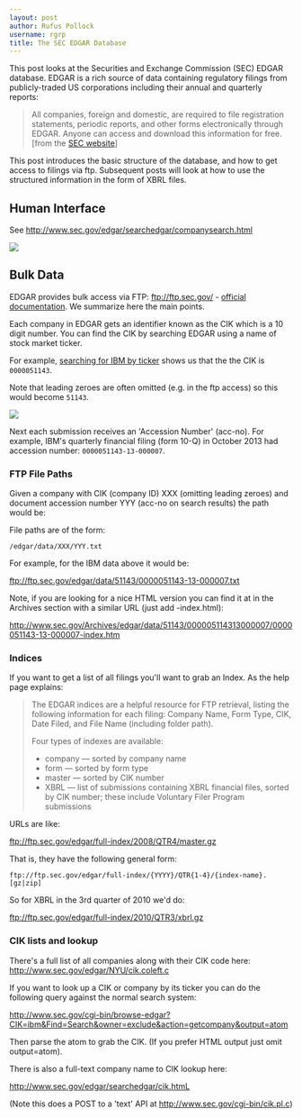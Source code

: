 ```yaml
---
layout: post
author: Rufus Pollock
username: rgrp
title: The SEC EDGAR Database
---
```


This post looks at the Securities and Exchange Commission (SEC) EDGAR database.
EDGAR is a rich source of data containing regulatory filings from
publicly-traded US corporations including their annual and quarterly reports:

[edgar]: http://www.sec.gov/edgar.shtml

> All companies, foreign and domestic, are required to file registration
> statements, periodic reports, and other forms electronically through EDGAR.
> Anyone can access and download this information for free. [from the [SEC
> website][edgar]]

This post introduces the basic structure of the database, and how to get access
to filings via ftp. Subsequent posts will look at how to use the structured
information in the form of XBRL files.

## Human Interface

See <http://www.sec.gov/edgar/searchedgar/companysearch.html>

<img src="http://webshot.okfnlabs.org/api/generate?url=http%3A%2F%2Fwww.sec.gov%2Fedgar%2Fsearchedgar%2Fcompanysearch.html" />

## Bulk Data

EDGAR provides bulk access via FTP: <ftp://ftp.sec.gov/> - [official
documentation][ftp-doc]. We summarize here the main points.

Each company in EDGAR gets an identifier known as the CIK which is a 10 digit
number. You can find the CIK by searching EDGAR using a name of stock market
ticker.

For example, [searching for IBM by ticker][ibm-search] shows us that
the the CIK is `0000051143`.

Note that leading zeroes are often omitted (e.g. in the ftp access) so this
would become `51143`.

[ibm-search]: http://www.sec.gov/cgi-bin/browse-edgar?CIK=ibm&action=getcompany

<img src="http://webshot.okfnlabs.org/api/generate?url=http%3A%2F%2Fwww.sec.gov%2Fcgi-bin%2Fbrowse-edgar%3FCIK%3Dibm%26action%3Dgetcompany&width=1024&height=768" />

Next each submission receives an 'Accession Number' (acc-no). For example,
IBM's quarterly financial filing (form 10-Q) in October 2013 had accession
number: `0000051143-13-000007`.

### FTP File Paths

Given a company with CIK (company ID) XXX (omitting leading zeroes) and
document accession number YYY (acc-no on search results) the path would be:

File paths are of the form:

    /edgar/data/XXX/YYY.txt

For example, for the IBM data above it would be:

<ftp://ftp.sec.gov/edgar/data/51143/0000051143-13-000007.txt>

Note, if you are looking for a nice HTML version you can find it at in the
Archives section with a similar URL (just add -index.html):

<http://www.sec.gov/Archives/edgar/data/51143/000005114313000007/0000051143-13-000007-index.htm>

### Indices

If you want to get a list of all filings you'll want to grab an Index. As the help page explains:

> The EDGAR indices are a helpful resource for FTP retrieval, listing the
> following information for each filing: Company Name, Form Type, CIK, Date
> Filed, and File Name (including folder path).
> 
> Four types of indexes are available:
> 
> * company — sorted by company name
> * form — sorted by form type
> * master — sorted by CIK number
> * XBRL — list of submissions containing XBRL financial files, sorted by CIK
>   number; these include Voluntary Filer Program submissions

URLs are like:

<ftp://ftp.sec.gov/edgar/full-index/2008/QTR4/master.gz>

That is, they have the following general form:

    ftp://ftp.sec.gov/edgar/full-index/{YYYY}/QTR{1-4}/{index-name}.[gz|zip]

So for XBRL in the 3rd quarter of 2010 we'd do:

<ftp://ftp.sec.gov/edgar/full-index/2010/QTR3/xbrl.gz>

[ftp-doc]: https://www.sec.gov/edgar/searchedgar/ftpusers.htm

### CIK lists and lookup

There's a full list of all companies along with their CIK code here: <http://www.sec.gov/edgar/NYU/cik.coleft.c>

If you want to look up a CIK or company by its ticker you can do the following query against the normal search system:

<http://www.sec.gov/cgi-bin/browse-edgar?CIK=ibm&Find=Search&owner=exclude&action=getcompany&output=atom>

Then parse the atom to grab the CIK. (If you prefer HTML output just omit output=atom).

There is also a full-text company name to CIK lookup here:

<http://www.sec.gov/edgar/searchedgar/cik.htmL>

(Note this does a POST to a 'text' API at <http://www.sec.gov/cgi-bin/cik.pl.c>)

